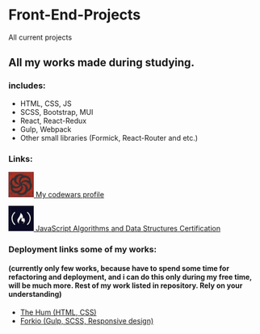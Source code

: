 # Front-End-Projects
All current projects
## All my works made during studying.
### includes:
- HTML, CSS, JS
- SCSS, Bootstrap, MUI
- React, React-Redux
- Gulp, Webpack
- Other small libraries (Formick, React-Router and etc.)
### Links:
<a href='https://www.codewars.com/users/qmorphq' target='_blank'><img src='/source/images/codewars.jpg' width='50px' alt='codewars image'>
My codewars profile</a>

<a href='https://www.freecodecamp.org/certification/fcc29053449-69ef-4265-b994-7857eafd1e9d/javascript-algorithms-and-data-structures' target='_blank'><img src='/source/images/freecodecamp.jpg' width='50px' alt='freecodecamp image'>
JavaScript Algorithms and Data Structures Certification</a>
### Deployment links some of my works:
#### (currently only few works, because have to spend some time for refactoring and deployment, and i can do this only during my free time, will be much more. Rest of my work listed in repository. Rely on your understanding)
- [The Hum (HTML, CSS)](https://ham-chi.vercel.app/?target=_blank)
- [Forkio (Gulp, SCSS, Responsive design)](https://forkio-twjlvg40d-qmorphq.vercel.app/?target=_blank)
